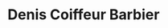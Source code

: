 ---
title: "Denis Coiffeur Barbier"
url: /andernos-les-bains/denis-coiffeur-barbier/
shop: Friseur
---